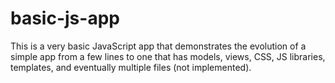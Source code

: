 basic-js-app
============

This is a very basic JavaScript app that demonstrates the evolution of a simple app from a few lines to one that has models, views, CSS, JS libraries, templates, and eventually multiple files (not implemented).